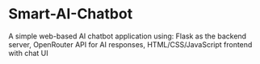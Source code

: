 # Smart-AI-Chatbot
A simple web-based AI chatbot application using: Flask as the backend server, OpenRouter API for AI responses,  HTML/CSS/JavaScript frontend with chat UI
